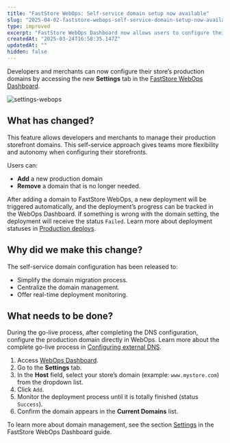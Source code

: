 ```yaml
---
title: "FastStore WebOps: Self-service domain setup now available"
slug: "2025-04-02-faststore-webops-self-service-domain-setup-now-available"
type: improved
excerpt: "FastStore WebOps Dashboard now allows users to configure their store’s production domains."
createdAt: "2025-03-24T16:58:35.147Z"
updatedAt: ""
hidden: false
---
```


Developers and merchants can now configure their store’s production domains by accessing the new **Settings** tab in the [FastStore WebOps Dashboard](https://developers.vtex.com/docs/guides/faststore/1-onboarding-dashboard).

![settings-webops](https://vtexhelp.vtexassets.com/assets/docs/src/settings-webops___e1ce8e4cc9ced1c62e74d7d81e88ca65.png)

## What has changed?

This feature allows developers and merchants to manage their production storefront domains. This self-service approach gives teams more flexibility and autonomy when configuring their storefronts.

Users can:
- **Add** a new production domain
- **Remove** a domain that is no longer needed.

After adding a domain to FastStore WebOps, a new deployment will be triggered automatically, and the deployment’s progress can be tracked in the WebOps Dashboard. If something is wrong with the domain setting, the deployment will receive the status `Failed`. Learn more about deployment statuses in [Production deploys](https://developers.vtex.com/docs/guides/faststore/1-onboarding-dashboard#production-deploys).

## Why did we make this change?

The self-service domain configuration has been released to:

- Simplify the domain migration process.
- Centralize the domain management.
- Offer real-time deployment monitoring.

## What needs to be done?

During the go-live process, after completing the DNS configuration, configure the production domain directly in WebOps. Learn more about the complete go-live process in [Configuring external DNS](https://developers.vtex.com/docs/guides/faststore/go-live-1-configuring-external-dns).

1. Access [WebOps Dashboard](https://developers.vtex.com/docs/guides/faststore/1-onboarding-dashboard).
2. Go to the **Settings** tab.
3. In the **Host** field, select your store’s domain (example: `www.mystore.com`) from the dropdown list.
4. Click `Add`.
5. Monitor the deployment process until it is totally finished (status `Success`).
6. Confirm the domain appears in the **Current Domains** list.

To learn more about domain management, see the section [Settings](https://developers.vtex.com/docs/guides/faststore/1-onboarding-dashboard#settings) in the FastStore WebOps Dashboard guide.

